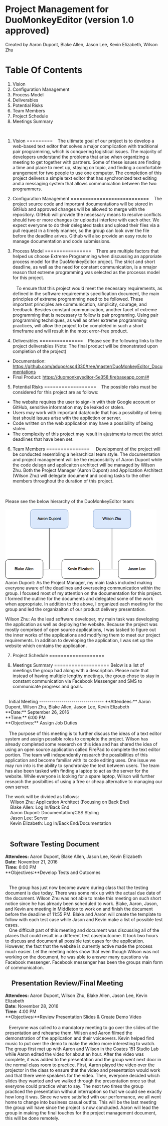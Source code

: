 Project Management for DuoMonkeyEditor (version 1.0 approved)
===================================================================
Created by Aaron Dupont, Blake Allen, Jason Lee, Kevin Elizabeth, Wilson Zhu

Table Of Contents
=====
1. Vision
2. Configuration Management
3. Process Model
4. Deliverables
5. Potential Risks
6. Team Members
7. Project Schedule
8. Meetings Summary

<br />

1. Vision
=========
&nbsp;&nbsp;&nbsp;The ultimate goal of our project is to develop a web-based text editor that solves a major complication with traditional pair programming, which is conquering logistical issues. The majority of developers understand the problems that arise when organizing a meeting to get together with partners. Some of these issues are finding a time and place to meet up, staying on topic, and finding a comfortable arangement for two people to use one computer. The completion of this project delivers a simple text editor that has synchronized text editing and a messaging system that allows communication between the two programmers.

2. Configuration Management
===========================
&nbsp;&nbsp;&nbsp;The project source code and important documentations will be stored in GitHub and approved changes will be allowed to merge with the repository. GitHub will provide the necessary means to resolve conflicts should two or more changes (or uploads) interfere with each other. We expect everyone to do their delegated tasks and upload their files via a pull request in a timely manner, so the group can look over the file before the deadline arives. Github will also provide an easy route to manage documentation and code submissions.

3. Process Model
================
&nbsp;&nbsp;&nbsp;There are multiple factors that helped us choose Extreme Programming when discussing an approriate process model for the DuoMonkeyEditor project. The strict and short deadline, as well as the need for constant communication, is a nmajor reason that extreme programming was selected as the processs model for this project. 
<br /><br />
&nbsp;&nbsp;&nbsp;To ensure that this project would meet the necessary requirements, as defined in the software requireemnts specification document, the main principles of extreme programming need to be followed. These important principles are communication, simplicity, courage, and feedback. Besides constant communication, another facet of extreme programming that is necessary to follow is pair programing. Using pair programming techniques, as well as other extreme programming practices, will allow the project to be completed in such a short timeframe and will result in the most error-free product. 


4. Deliverables
===============
&nbsp;&nbsp;&nbsp;Please see the following links to the project deliverables (Note: The final product will be dmonstrated upon completion of the project) <br />
- Documentation: https://github.com/adupo/csc4330/tree/master/DuoMonkeyEditor_Documentations <br />
- Final Product: https://duomonkeyeditor-5e358.firebaseapp.com/# <br />


5. Potential Risks
==================
&nbsp;&nbsp;&nbsp;The possible risks must be considered for this project are as follows:
- The website requires the user to sign-in with their Google account or GitHub, sensitive information may be leaked or stolen.
- Users may work with important data/code that has a possibility of being lost should issues arise with the appliction or server.
- Code written on the web application may have a possibility of being stolen.
- The complexity of this project may result in ajustments to meet the strict deadlines that have been set.


6. Team Members
===============
&nbsp;&nbsp;&nbsp; Development of the project will be conducted resembling a heirarchical team style. The documentation and project management will be the responsibilty of Aaron Dupont while the code deisgn and applicaiton architect will be managed by Wilson Zhu. Both the Project Manager (Aaron Dupont) and Application Architect (Wilson Zhu) will delegate document and coding tasks to the other members throughout the duration of this project.

<br />
<br />
Please see the below hierarchy of the DuoMonkeyEditor team:<br /> <br />
<img src="https://github.com/adupo/csc4330/blob/master/DuoMonkeyEditor_Documentations/Assets/Hierarchy.png" alt="Heirarchy" margin="auto"/> <br />
Aaron Dupont: As the Project Manager, my main tasks included making everyone aware of the deadlines and overseeing communication within the group. I focused most of my attention on the documentation for this project. I formed the outline for the documents and delegated some of the work when appropriate. In addition to the above, I organized each meeting for the group and led the organizaiton of our product delivery presentation.

Wilson Zhu: As the lead software developer, my main task was developing the application as well as deploying the website. Because the project was mostly comprised of open source applications, I was tasked to figure out the inner works of the applications and modifying them to meet our project requirements. In addition to developing the application, I was set up the website which contains the application.

7. Project Schedule
===================

8. Meetings Summary
===================
Below is a list of meetings the group had along with a description. Please note that instead of having multiple lengthy meetings, the group chose to stay in constant communication via Facebook Messenger and SMS to communicate progress and goals.
<br />
&nbsp;&nbsp;&nbsp;Initial Meeting
--------------------------------
**Attendees:** Aaron Dupont, Wilson Zhu, Blake Allen, Jason Lee, Kevin Elizabeth <br />
**Date:** September 26, 2016<br />
**Time:** 6:00 PM<br />
**Objectives:** Assign Job Duties<br /><br />
&nbsp;&nbsp;&nbsp;The purpose of this meeting is to further discuss the ideas of a text editor system and assign possible roles to complete the project. Wilson has already completed some research on this idea and has shared the idea of using an open source application called FirePad to complete the text editor portion. The team will independently research the possibilities of this application and become familiar with its code editing uses. One issue we may run into is the ability to synchronize the text between users. The team has also been tasked with finding a laptop to act as the server for the website. While everyone is looking for a spare laptop, Wilson will further research the posibilties of using a free or cheap alternative to managing our own server. <br /> 

The work will be divided as follows:<br />
&nbsp;&nbsp;&nbsp;	Wilson Zhu: Application Architect (Focusing on Back End)<br /> 
&nbsp;&nbsp;&nbsp;	Blake Allen: Log In/Back End<br /> 
&nbsp;&nbsp;&nbsp;	Aaron Dupont: Documentation/CSS Styling<br /> 
&nbsp;&nbsp;&nbsp;	Jason Lee: Server<br /> 
&nbsp;&nbsp;&nbsp;	Kevin Elizabeth: Log In/Back End/Documentation<br /> 
<br />

&nbsp;&nbsp;&nbsp;Software Testing Document
------------------------------------------
**Attendees:** Aaron Dupont, Blake Allen, Jason Lee, Kevin Elizabeth<br />
**Date:** November 21, 2016<br />
**Time:** 6:00 PM<br />
**Objectives:**Develop Tests and Outcomes<br /><br />

&nbsp;&nbsp;&nbsp;The group has just now become aware during class that the testing document is due today. There was some mix up with the actual due date of the document. Wilson Zhu was not able to make this meeting on such short notice since he has already been scheduled to work. Blake, Aaron, Jason, and Kevin are meeting in Middleton to work on and finish the document before the deadline of 11:55 PM. Blake and Aaron will create the template to follow with each test case while Jason and Kevin make a list of possible test cases. 
<br />&nbsp;&nbsp;&nbsp;One difficult part of this meeting and document was discussing all of the places that could result in a different test case/outcome. It took two hours to discuss and document all possible test cases for the application. However, the fact that the website is currently active made the process much easier. Let the meeting notes show that even though Wilson was not working on the document, he was able to answer many questions via Facebook messenger. Facebook messenger has been the groups main form of communication.


&nbsp;&nbsp;&nbsp; Presentation Review/Final Meeting
---------------------------------------------------
**Attendees:** Aaron Dupont, Wilson Zhu, Blake Allen, Jason Lee, Kevin Elizabeth<br />
**Date:** November 28, 2016<br />
**Time:** 4:00 PM<br />
**Objectives:**Review Presentation Slides & Create Demo Video<br /><br />
&nbsp;&nbsp;&nbsp;Everyone was called to a mandatory meeting to go over the slides of the presentation and rehearse them. Wilson and Aaron filmed the demonstration of the application and their voiceovers. Kevin helped find music to put over the demo to make the video more interesting to watch. The group first met up with Aaron and Wilson in the Coates 151 Studio Lab while Aaron edited the video for about an hour. After the video was complete, it was added to the presentation and the group went next door in the normal class room to practice. First, Aaron played the video over the projector in the class to ensure that the video and presentation would work and that there were speakers for the video. Then, everyone decided which slides they wanted and we walked through the presentation once so that everyone could practice what to say. The next two times the group practiced the presentation without interruption so that we could see exactly how long it was. Since we were satisfied with our performance, we all went home to change into business casual outfits. This will be the last meeting the group will have since the project is now concluded. Aaron will lead the group in making the final touches for the project management document, this will be done remotely.

